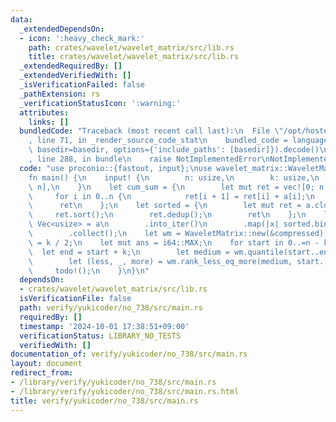 ```yaml
---
data:
  _extendedDependsOn:
  - icon: ':heavy_check_mark:'
    path: crates/wavelet/wavelet_matrix/src/lib.rs
    title: crates/wavelet/wavelet_matrix/src/lib.rs
  _extendedRequiredBy: []
  _extendedVerifiedWith: []
  _isVerificationFailed: false
  _pathExtension: rs
  _verificationStatusIcon: ':warning:'
  attributes:
    links: []
  bundledCode: "Traceback (most recent call last):\n  File \"/opt/hostedtoolcache/Python/3.10.15/x64/lib/python3.10/site-packages/onlinejudge_verify/documentation/build.py\"\
    , line 71, in _render_source_code_stat\n    bundled_code = language.bundle(stat.path,\
    \ basedir=basedir, options={'include_paths': [basedir]}).decode()\n  File \"/opt/hostedtoolcache/Python/3.10.15/x64/lib/python3.10/site-packages/onlinejudge_verify/languages/rust.py\"\
    , line 288, in bundle\n    raise NotImplementedError\nNotImplementedError\n"
  code: "use proconio::{fastout, input};\nuse wavelet_matrix::WaveletMatrix;\n\n#[fastout]\n\
    fn main() {\n    input! {\n        n: usize,\n        k: usize,\n        a: [i64;\
    \ n],\n    }\n    let cum_sum = {\n        let mut ret = vec![0; n + 1];\n   \
    \     for i in 0..n {\n            ret[i + 1] = ret[i] + a[i];\n        }\n  \
    \      ret\n    };\n    let sorted = {\n        let mut ret = a.clone();\n   \
    \     ret.sort();\n        ret.dedup();\n        ret\n    };\n    let compressed:\
    \ Vec<usize> = a\n        .into_iter()\n        .map(|x| sorted.binary_search(&x).unwrap())\n\
    \        .collect();\n    let wm = WaveletMatrix::new(&compressed);\n    let mid\
    \ = k / 2;\n    let mut ans = i64::MAX;\n    for start in 0..=n - k {\n      \
    \  let end = start + k;\n        let medium = wm.quantile(start..end, mid);\n\
    \        let (less, _, more) = wm.rank_less_eq_more(medium, start..end);\n   \
    \     todo!();\n    }\n}\n"
  dependsOn:
  - crates/wavelet/wavelet_matrix/src/lib.rs
  isVerificationFile: false
  path: verify/yukicoder/no_738/src/main.rs
  requiredBy: []
  timestamp: '2024-10-01 17:38:51+09:00'
  verificationStatus: LIBRARY_NO_TESTS
  verifiedWith: []
documentation_of: verify/yukicoder/no_738/src/main.rs
layout: document
redirect_from:
- /library/verify/yukicoder/no_738/src/main.rs
- /library/verify/yukicoder/no_738/src/main.rs.html
title: verify/yukicoder/no_738/src/main.rs
---
```

